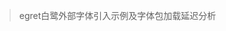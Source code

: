 > egret白鹭外部字体引入示例及字体包加载延迟分析
> 
>
> [引用]: https://blog.csdn.net/weixin_42253927/article/details/89318455
> [引用]: https://bbs.egret.com/forum.php?mod=viewthread&tid=58430&highlight=%E5%AD%97%E4%BD%93(https://bbs.egret.com/forum.php?mod=viewthread&tid=58430&highlight=字体)